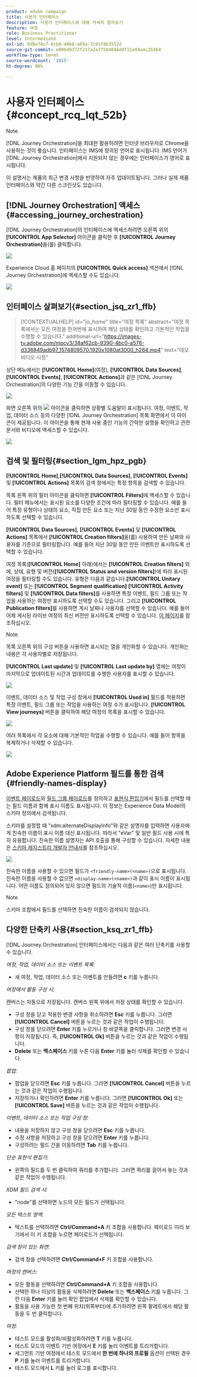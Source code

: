 ```yaml
---
product: adobe campaign
title: 사용자 인터페이스
description: 사용자 인터페이스에 대해 자세히 알아보기
feature: 여정
role: Business Practitioner
level: Intermediate
exl-id: 0d0e74c7-6cb0-4068-a69a-3c01f8b3552d
source-git-commit: e09b49372f217a2e77504046ddf11e04a4c2b364
workflow-type: tm+mt
source-wordcount: '1015'
ht-degree: 96%

---
```


# 사용자 인터페이스{#concept_rcq_lqt_52b}

>[!NOTE]
>
>[!DNL Journey Orchestration]을 최대한 활용하려면 인터넷 브라우저로 Chrome을 사용하는 것이 좋습니다. 인터페이스는 IMS에 정의된 언어로 표시됩니다. IMS 언어가 [!DNL Journey Orchestration]에서 지원되지 않는 경우에는 인터페이스가 영어로 표시됩니다.
>
>이 설명서는 제품의 최근 변경 사항을 반영하여 자주 업데이트됩니다. 그러나 실제 제품 인터페이스와 약간 다른 스크린샷도 있습니다.

## [!DNL Journey Orchestration] 액세스{#accessing_journey_orchestration}

[!DNL Journey Orchestration]의 인터페이스에 액세스하려면 오른쪽 위의 **[!UICONTROL App Selector]** 아이콘을 클릭한 후 **[!UICONTROL Journey Orchestration]**&#x200B;을(를) 클릭합니다.

![](../assets/journey1.png)

Experience Cloud 홈 페이지의 **[!UICONTROL Quick access]** 섹션에서 [!DNL Journey Orchestration]에 액세스할 수도 있습니다.

![](../assets/journey1bis.png)

## 인터페이스 살펴보기{#section_jsq_zr1_ffb}

>[!CONTEXTUALHELP]
>id="jo_home"
>title="여정 목록"
>abstract="여정 목록에서는 모든 여정을 한꺼번에 표시하여 해당 상태를 확인하고 기본적인 작업을 수행할 수 있습니다."
>additional-url="https://images-tv.adobe.com/mpcv3/38af62cb-9390-4bc0-a576-d336849adb97_1574809570.1920x1080at3000_h264.mp4" text="데모 비디오 시청"

상단 메뉴에서는 **[!UICONTROL Home]**(여정), **[!UICONTROL Data Sources]**, **[!UICONTROL Events]**, **[!UICONTROL Actions]**&#x200B;과 같은 [!DNL Journey Orchestration]의 다양한 기능 간을 이동할 수 있습니다.

![](../assets/journey2.png)

화면 오른쪽 위의 ![](../assets/icon-context.png) 아이콘을 클릭하면 상황별 도움말이 표시됩니다. 여정, 이벤트, 작업, 데이터 소스 등의 다양한 [!DNL Journey Orchestration] 목록 화면에서 이 아이콘이 제공됩니다. 이 아이콘을 통해 현재 사용 중인 기능의 간략한 설명을 확인하고 관련 문서와 비디오에 액세스할 수 있습니다.

![](../assets/journey2bis.png)

## 검색 및 필터링{#section_lgm_hpz_pgb}

**[!UICONTROL Home]**,**[!UICONTROL Data Sources]**, **[!UICONTROL Events]** 및 **[!UICONTROL Actions]** 목록의 검색 창에서는 특정 항목을 검색할 수 있습니다.

목록 왼쪽 위의 필터 아이콘을 클릭하면 **[!UICONTROL Filters]**&#x200B;에 액세스할 수 있습니다. 필터 메뉴에서는 표시된 요소를 다양한 조건에 따라 필터링할 수 있습니다. 예를 들어 특정 유형이나 상태의 요소, 직접 만든 요소 또는 지난 30일 동안 수정한 요소만 표시하도록 선택할 수 있습니다.

**[!UICONTROL Data Sources]**, **[!UICONTROL Events]** 및 **[!UICONTROL Actions]** 목록에서 **[!UICONTROL Creation filters]**&#x200B;을(를) 사용하여 만든 날짜와 사용자를 기준으로 필터링합니다. 예를 들어 지난 30일 동안 만든 이벤트만 표시하도록 선택할 수 있습니다.

여정 목록(**[!UICONTROL Home]** 아래)에서는 **[!UICONTROL Creation filters]** 외에, 상태, 유형 및 버전(**[!UICONTROL Status and version filters]**)에 따라 표시된 여정을 필터링할 수도 있습니다. 유형은 다음과 같습니다.**[!UICONTROL Unitary event]** 또는 **[!UICONTROL Segment qualification]** **[!UICONTROL Activity filters]** 및 **[!UICONTROL Data filters]**&#x200B;를 사용하면 특정 이벤트, 필드 그룹 또는 작업을 사용하는 여정만 표시하도록 선택할 수도 있습니다. 그리고 **[!UICONTROL Publication filters]**&#x200B;를 사용하면 게시 날짜나 사용자를 선택할 수 있습니다. 예를 들어 어제 게시된 라이브 여정의 최신 버전만 표시하도록 선택할 수 있습니다. [이 페이지](../building-journeys/using-the-journey-designer.md)를 참조하십시오.

>[!NOTE]
>
>목록 오른쪽 위의 구성 버튼을 사용하면 표시되는 열을 개인화할 수 있습니다. 개인화는 내용은 각 사용자별로 저장됩니다.

**[!UICONTROL Last update]** 및 **[!UICONTROL Last update by]** 열에는 여정이 마지막으로 업데이트된 시간과 업데이트를 수행한 사용자를 표시할 수 있습니다.

![](../assets/journey74.png)

이벤트, 데이터 소스 및 작업 구성 창에서 **[!UICONTROL Used in]** 필드를 적용하면 특정 이벤트, 필드 그룹 또는 작업을 사용하는 여정 수가 표시됩니다. **[!UICONTROL View journeys]** 버튼을 클릭하여 해당 여정의 목록을 표시할 수 있습니다.

![](../assets/journey3bis.png)

여러 목록에서 각 요소에 대해 기본적인 작업을 수행할 수 있습니다. 예를 들어 항목을 복제하거나 삭제할 수 있습니다.

![](../assets/journey4.png)

## Adobe Experience Platform 필드를 통한 검색 {#friendly-names-display}

[이벤트 페이로드](../event/defining-the-payload-fields.md)와 [필드 그룹 페이로드](../datasource/field-groups.md)를 정의하고 [표현식 편집기](../expression/expressionadvanced.md)에서 필드를 선택할 때는 필드 이름과 함께 표시 이름도 표시됩니다. 이 정보는 Experience Data Model의 스키마 정의에서 검색됩니다.

스키마를 설정할 때 &quot;xdm:alternateDisplayInfo&quot;와 같은 설명자를 입력하면 사용자에게 친숙한 이름이 표시 이름 대신 표시됩니다. 따라서 &quot;eVar&quot; 및 일반 필드 사용 시에 특히 유용합니다. 친숙한 이름 설명자는 API 호출을 통해 구성할 수 있습니다. 자세한 내용은 [스키마 레지스트리 개발자 안내서](https://experienceleague.adobe.com/docs/experience-platform/xdm/api/getting-started.html)를 참조하십시오.

![](../assets/xdm-from-descriptors.png)

친숙한 이름을 사용할 수 있으면 필드가 `<friendly-name>(<name>)`으로 표시됩니다. 친숙한 이름을 사용할 수 없으면 `<display-name>(<name>)`과 같이 표시 이름이 표시됩니다. 어떤 이름도 정의되어 있지 않으면 필드의 기술적 이름(`<name>`)만 표시됩니다.

>[!NOTE]
>
>스키마 조합에서 필드를 선택하면 친숙한 이름이 검색되지 않습니다.

## 다양한 단축키 사용{#section_ksq_zr1_ffb}

[!DNL Journey Orchestration] 인터페이스에서는 다음과 같은 여러 단축키를 사용할 수 있습니다.

_여정, 작업, 데이터 소스 또는 이벤트 목록:_

* 새 여정, 작업, 데이터 소스 또는 이벤트를 만들려면 **c** 키를 누릅니다.

_여정에서 활동 구성 시:_

캔버스는 자동으로 저장됩니다. 캔버스 왼쪽 위에서 저장 상태를 확인할 수 있습니다.

* 구성 창을 닫고 적용한 변경 사항을 취소하려면 **Esc** 키를 누릅니다. 그러면 **[!UICONTROL Cancel]** 버튼을 누르는 것과 같은 작업이 수행됩니다.
* 구성 창을 닫으려면 **Enter** 키를 누르거나 창 바깥쪽을 클릭합니다. 그러면 변경 사항이 저장됩니다. 즉, **[!UICONTROL Ok]** 버튼을 누르는 것과 같은 작업이 수행됩니다.
* **Delete** 또는 **백스페이스** 키를 누른 다음 **Enter** 키를 눌러 삭제를 확인할 수 있습니다.

_팝업:_

* 팝업을 닫으려면 **Esc** 키를 누릅니다. 그러면 **[!UICONTROL Cancel]** 버튼을 누르는 것과 같은 작업이 수행됩니다.
* 저장하거나 확인하려면 **Enter** 키를 누릅니다. 그러면 **[!UICONTROL Ok]** 또는 **[!UICONTROL Save]** 버튼을 누르는 것과 같은 작업이 수행됩니다.

_이벤트, 데이터 소스 또는 작업 구성 창:_

* 내용을 저장하지 않고 구성 창을 닫으려면 **Esc** 키를 누릅니다.
* 수정 사항을 저장하고 구성 창을 닫으려면 **Enter** 키를 누릅니다.
* 구성하려는 필드 간을 이동하려면 **Tab** 키를 누릅니다.

_단순 표현식 편집기:_

* 왼쪽의 필드를 두 번 클릭하여 쿼리를 추가합니다. 그러면 쿼리를 끌어서 놓는 것과 같은 작업이 수행됩니다.

_XDM 필드 검색 시:_

* &quot;node&quot;를 선택하면 노드의 모든 필드가 선택됩니다.

_모든 텍스트 영역:_

* 텍스트를 선택하려면 **Ctrl/Command+A** 키 조합을 사용합니다. 페이로드 미리 보기에서 이 키 조합을 누르면 페이로드가 선택됩니다.

_검색 창이 있는 화면:_

* 검색 창을 선택하려면 **Ctrl/Command+F** 키 조합을 사용합니다.

_여정의 캔버스:_

* 모든 활동을 선택하려면 **Ctrl/Command+A** 키 조합을 사용합니다.
* 선택한 하나 이상의 활동을 삭제하려면 **Delete** 또는 **백스페이스** 키를 누릅니다. 그런 다음 **Enter** 키를 눌러 확인 팝업에서 삭제를 확인할 수 있습니다.
* 활동을 사용 가능한 첫 번째 위치(위쪽부터)에 추가하려면 왼쪽 팔레트에서 해당 활동을 두 번 클릭합니다.

_여정:_

* 테스트 모드를 활성화/비활성화하려면 **T** 키를 누릅니다.
* 테스트 모드의 이벤트 기반 여정에서 **E** 키를 눌러 이벤트를 트리거합니다.
* 세그먼트 기반 여정에서 테스트 모드에서 **한 번에 하나의 프로필** 옵션이 선택된 경우 **P** 키를 눌러 이벤트를 트리거합니다.
* 테스트 모드에서 **L** 키를 눌러 로그를 표시합니다.
